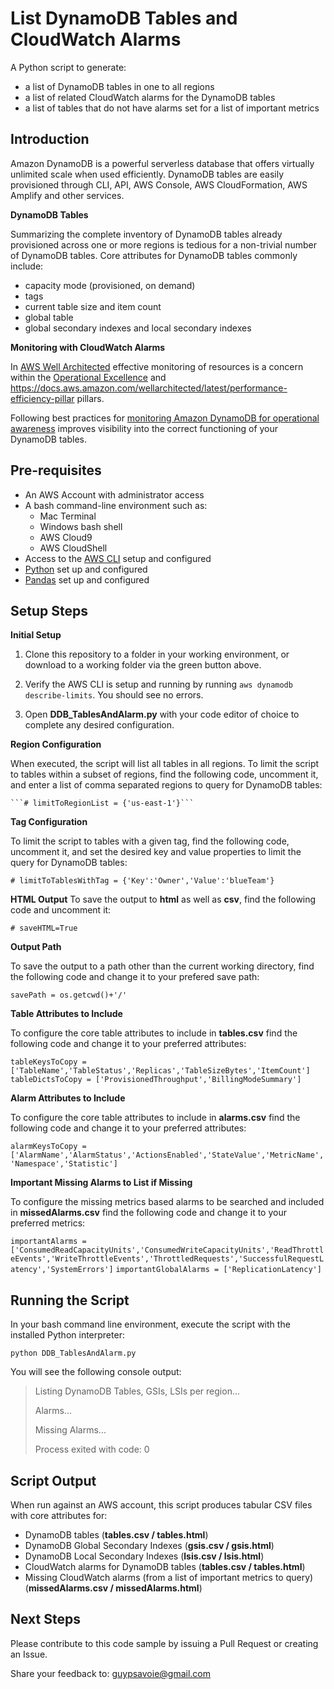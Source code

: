 
# List DynamoDB Tables and CloudWatch Alarms
 
A Python script to generate:

- a list of DynamoDB tables in one to all regions
- a list of related CloudWatch alarms for the DynamoDB tables
- a list of tables that do not have alarms set for a list of important metrics
 
## Introduction
 
Amazon DynamoDB is a powerful serverless database that offers virtually unlimited scale when used efficiently. DynamoDB tables are easily provisioned through CLI, API, AWS Console, AWS CloudFormation, AWS Amplify and other services.


**DynamoDB Tables**

Summarizing the complete inventory of DynamoDB tables already provisioned across one or more regions is tedious for a non-trivial number of DynamoDB tables. Core attributes for DynamoDB tables commonly include:
 - capacity mode (provisioned, on demand) 
 - tags
 - current table size and item count 
 - global table 
 - global secondary indexes and local secondary indexes

**Monitoring with CloudWatch Alarms**

In [AWS Well Architected](https://aws.amazon.com/architecture/well-architected) effective monitoring of resources is a concern within the [Operational Excellence](https://docs.aws.amazon.com/wellarchitected/latest/operational-excellence-pillar) and https://docs.aws.amazon.com/wellarchitected/latest/performance-efficiency-pillar pillars.

Following best practices for [monitoring Amazon DynamoDB for operational awareness](https://aws.amazon.com/blogs/database/monitoring-amazon-dynamodb-for-operational-awareness/) improves visibility into the correct functioning of your DynamoDB tables.

## Pre-requisites
  
* An AWS Account with administrator access
* A bash command-line environment such as:
	* Mac Terminal
	* Windows bash shell
	* AWS Cloud9
	* AWS CloudShell
* Access to the [AWS CLI](https://aws.amazon.com/cli/) setup and configured
* [Python](https://www.python.org/) set up and configured
* [Pandas](https://pandas.pydata.org/) set up and configured

## Setup Steps

**Initial Setup**

1. Clone this repository to a folder in your working environment, or download to a working folder via the green button above.

2. Verify the AWS CLI is setup and running by running ```aws dynamodb describe-limits```. You should see no errors.

3. Open **DDB_TablesAndAlarm.py** with your code editor of choice to complete any desired configuration.

**Region Configuration**

When executed, the script will list all tables in all regions. To limit the script to tables within a subset of regions, find the following code, uncomment it, and enter a list of comma separated regions to query for DynamoDB tables:

	```# limitToRegionList = {'us-east-1'}```

**Tag Configuration**	

To limit the script to tables with a given tag, find the following code, uncomment it, and set the desired key and value properties to limit the query for DynamoDB tables:

```# limitToTablesWithTag = {'Key':'Owner','Value':'blueTeam'}```

**HTML Output**
To save the output to **html** as well as **csv**, find the following code and uncomment it:

```# saveHTML=True```

**Output Path**

To save the output to a path other than the current working directory, find the following code and change it to your prefered save path:

```savePath = os.getcwd()+'/'```

**Table Attributes to Include**

To configure the core table attributes to include in **tables.csv** find the following code and change it to your preferred attributes:

```tableKeysToCopy = ['TableName','TableStatus','Replicas','TableSizeBytes','ItemCount']```
```tableDictsToCopy = ['ProvisionedThroughput','BillingModeSummary']```
 
 **Alarm Attributes to Include**
 
To configure the core table attributes to include in **alarms.csv** find the following code and change it to your preferred attributes:

 ```alarmKeysToCopy = ['AlarmName','AlarmStatus','ActionsEnabled','StateValue','MetricName','Namespace','Statistic']```

**Important Missing Alarms to List if Missing**

To configure the missing metrics based alarms to be searched and included in **missedAlarms.csv** find the following code and change it to your preferred metrics:

```importantAlarms = ['ConsumedReadCapacityUnits','ConsumedWriteCapacityUnits','ReadThrottleEvents','WriteThrottleEvents','ThrottledRequests','SuccessfulRequestLatency','SystemErrors']```
```importantGlobalAlarms = ['ReplicationLatency']```

 ## Running the Script
 
In your bash command line environment, execute the script with the installed Python interpreter:

```python DDB_TablesAndAlarm.py```

You will see the following console output:

> Listing DynamoDB Tables, GSIs, LSIs per region...
> 
> Alarms...
> 
> Missing Alarms...
> 
> Process exited with code: 0

 ## Script Output
 
When run against an AWS account, this script produces tabular CSV files with core attributes for:

 - DynamoDB tables (**tables.csv / tables.html**)
 - DynamoDB Global Secondary Indexes (**gsis.csv / gsis.html**)
 - DynamoDB Local Secondary Indexes (**lsis.csv / lsis.html**)
 - CloudWatch alarms for DynamoDB tables (**tables.csv / tables.html**)
 - Missing CloudWatch alarms (from a list of important metrics to query) (**missedAlarms.csv / missedAlarms.html**)

## Next Steps

Please contribute to this code sample by issuing a Pull Request or creating an Issue.

Share your feedback to: guypsavoie@gmail.com
